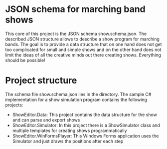 # JSON schema for marching band shows
This core of this project is the JSON schema show.schema.json. The described JSON structure allows to describe a show program for marching bands. 
The goal is to provide a data structure that on one hand does not get too complicated for small and simple shows and on the other hand does not limit the ideas of all the creative minds out there creating shows. Everything should be possible!

# Project structure
The schema file show.schema.json lies in the directory.
The sample C# implementation for a show simulation program contains the following projects:
  - ShowEditor.Data: This project contains the data structure for the show and can parse and export shows
  - ShowEditor.Simulator: In this project there is a ShowSimulator class and multiple templates for creating shows programmatically 
  - ShowEditor.WinFormsPlayer: This Windows Forms application uses the Simulator and just draws the positions after each step
